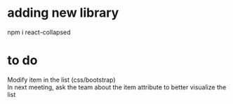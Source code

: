 # adding new library 
npm i react-collapsed

# to do
Modify item in the list (css/bootstrap) <br />
In next meeting, ask the team about the item attribute to better visualize the list

